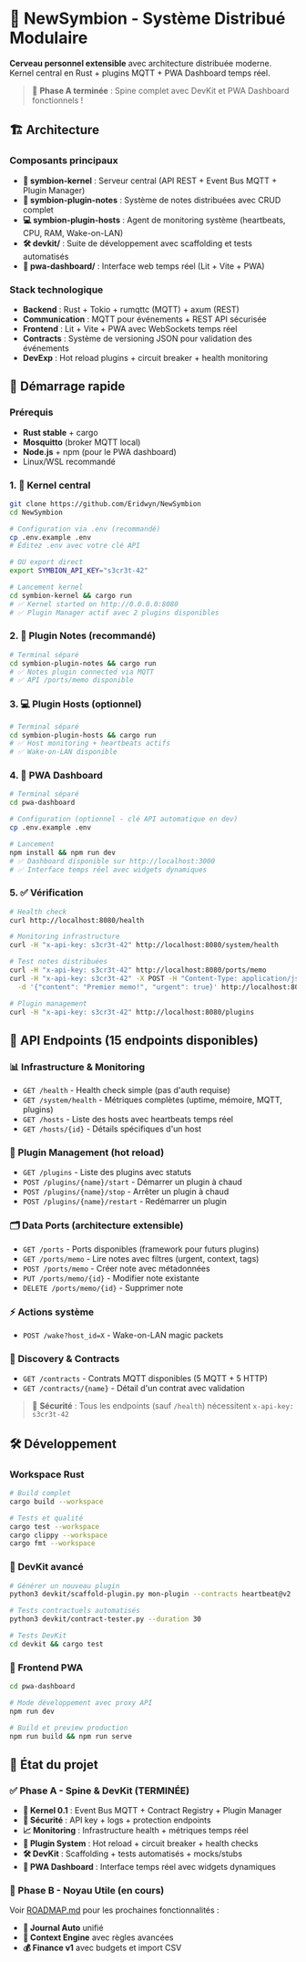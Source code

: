 # 🧬 NewSymbion - Système Distribué Modulaire

**Cerveau personnel extensible** avec architecture distribuée moderne. Kernel central en Rust + plugins MQTT + PWA Dashboard temps réel.

> 🎉 **Phase A terminée** : Spine complet avec DevKit et PWA Dashboard fonctionnels !

## 🏗️ Architecture

### Composants principaux
- **🧬 symbion-kernel** : Serveur central (API REST + Event Bus MQTT + Plugin Manager)
- **📝 symbion-plugin-notes** : Système de notes distribuées avec CRUD complet
- **💻 symbion-plugin-hosts** : Agent de monitoring système (heartbeats, CPU, RAM, Wake-on-LAN)
- **🛠️ devkit/** : Suite de développement avec scaffolding et tests automatisés
- **📱 pwa-dashboard/** : Interface web temps réel (Lit + Vite + PWA)

### Stack technologique
- **Backend** : Rust + Tokio + rumqttc (MQTT) + axum (REST)
- **Communication** : MQTT pour événements + REST API sécurisée
- **Frontend** : Lit + Vite + PWA avec WebSockets temps réel
- **Contracts** : Système de versioning JSON pour validation des événements
- **DevExp** : Hot reload plugins + circuit breaker + health monitoring

## 🚀 Démarrage rapide

### Prérequis
- **Rust stable** + cargo
- **Mosquitto** (broker MQTT local)  
- **Node.js** + npm (pour le PWA dashboard)
- Linux/WSL recommandé

### 1. 🧬 Kernel central
```bash
git clone https://github.com/Eridwyn/NewSymbion
cd NewSymbion

# Configuration via .env (recommandé)
cp .env.example .env
# Éditez .env avec votre clé API

# OU export direct
export SYMBION_API_KEY="s3cr3t-42"

# Lancement kernel
cd symbion-kernel && cargo run
# ✅ Kernel started on http://0.0.0.0:8080
# ✅ Plugin Manager actif avec 2 plugins disponibles
```

### 2. 📝 Plugin Notes (recommandé)
```bash
# Terminal séparé
cd symbion-plugin-notes && cargo run
# ✅ Notes plugin connected via MQTT
# ✅ API /ports/memo disponible
```

### 3. 💻 Plugin Hosts (optionnel)
```bash  
# Terminal séparé
cd symbion-plugin-hosts && cargo run
# ✅ Host monitoring + heartbeats actifs
# ✅ Wake-on-LAN disponible
```

### 4. 📱 PWA Dashboard
```bash
# Terminal séparé  
cd pwa-dashboard

# Configuration (optionnel - clé API automatique en dev)
cp .env.example .env

# Lancement
npm install && npm run dev
# ✅ Dashboard disponible sur http://localhost:3000
# ✅ Interface temps réel avec widgets dynamiques
```

### 5. ✅ Vérification
```bash
# Health check
curl http://localhost:8080/health

# Monitoring infrastructure
curl -H "x-api-key: s3cr3t-42" http://localhost:8080/system/health

# Test notes distribuées
curl -H "x-api-key: s3cr3t-42" http://localhost:8080/ports/memo
curl -H "x-api-key: s3cr3t-42" -X POST -H "Content-Type: application/json" \
  -d '{"content": "Premier memo!", "urgent": true}' http://localhost:8080/ports/memo

# Plugin management
curl -H "x-api-key: s3cr3t-42" http://localhost:8080/plugins
```

## 🔌 API Endpoints (15 endpoints disponibles)

### 📊 Infrastructure & Monitoring
- `GET /health` - Health check simple (pas d'auth requise)
- `GET /system/health` - Métriques complètes (uptime, mémoire, MQTT, plugins)
- `GET /hosts` - Liste des hosts avec heartbeats temps réel  
- `GET /hosts/{id}` - Détails spécifiques d'un host

### 🔧 Plugin Management (hot reload)
- `GET /plugins` - Liste des plugins avec statuts
- `POST /plugins/{name}/start` - Démarrer un plugin à chaud
- `POST /plugins/{name}/stop` - Arrêter un plugin à chaud  
- `POST /plugins/{name}/restart` - Redémarrer un plugin

### 🗂️ Data Ports (architecture extensible)
- `GET /ports` - Ports disponibles (framework pour futurs plugins)
- `GET /ports/memo` - Lire notes avec filtres (urgent, context, tags)
- `POST /ports/memo` - Créer note avec métadonnées
- `PUT /ports/memo/{id}` - Modifier note existante
- `DELETE /ports/memo/{id}` - Supprimer note

### ⚡ Actions système  
- `POST /wake?host_id=X` - Wake-on-LAN magic packets

### 📜 Discovery & Contracts
- `GET /contracts` - Contrats MQTT disponibles (5 MQTT + 5 HTTP)
- `GET /contracts/{name}` - Détail d'un contrat avec validation

> 🔐 **Sécurité** : Tous les endpoints (sauf `/health`) nécessitent `x-api-key: s3cr3t-42`

## 🛠️ Développement

### Workspace Rust
```bash
# Build complet
cargo build --workspace

# Tests et qualité
cargo test --workspace
cargo clippy --workspace  
cargo fmt --workspace
```

### 🚀 DevKit avancé
```bash
# Générer un nouveau plugin
python3 devkit/scaffold-plugin.py mon-plugin --contracts heartbeat@v2

# Tests contractuels automatisés
python3 devkit/contract-tester.py --duration 30

# Tests DevKit
cd devkit && cargo test
```

### 📱 Frontend PWA
```bash
cd pwa-dashboard

# Mode développement avec proxy API  
npm run dev

# Build et preview production
npm run build && npm run serve
```

## 🎯 État du projet

### ✅ Phase A - Spine & DevKit (TERMINÉE)
- **🧬 Kernel 0.1** : Event Bus MQTT + Contract Registry + Plugin Manager
- **🔐 Sécurité** : API key + logs + protection endpoints  
- **📈 Monitoring** : Infrastructure health + métriques temps réel
- **🔌 Plugin System** : Hot reload + circuit breaker + health checks
- **🛠️ DevKit** : Scaffolding + tests automatisés + mocks/stubs
- **📱 PWA Dashboard** : Interface temps réel avec widgets dynamiques

### 🎯 Phase B - Noyau Utile (en cours)
Voir [ROADMAP.md](ROADMAP.md) pour les prochaines fonctionnalités :
- **📖 Journal Auto** unifié  
- **🧭 Context Engine** avec règles avancées
- **💰 Finance v1** avec budgets et import CSV